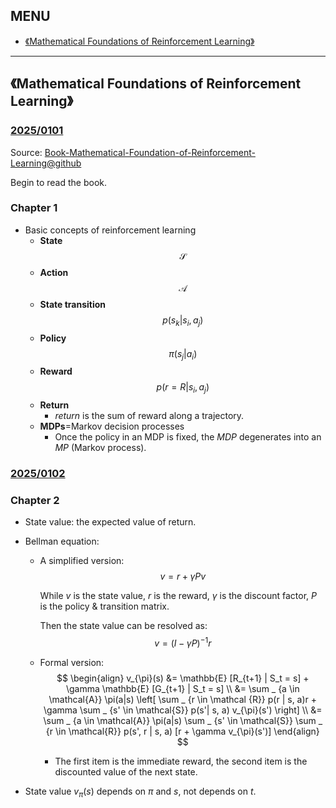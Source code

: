 ## MENU
* [《Mathematical Foundations of Reinforcement Learning》](#mathematical-foundations-of-reinforcement-learning)
---


## 《Mathematical Foundations of Reinforcement Learning》

### [2025/0101](/2025/0101.md#mathematical-foundations-of-reinforcement-learning)

Source: [Book-Mathematical-Foundation-of-Reinforcement-Learning@github](https://github.com/MathFoundationRL/Book-Mathematical-Foundation-of-Reinforcement-Learning)

Begin to read the book.

### Chapter 1

* Basic concepts of reinforcement learning
    * **State**
        $$\mathcal{S}$$
    * **Action**
        $$\mathcal{A}$$
    * **State transition**
        $$
        p(s_k|s_i, a_j)
        $$
    * **Policy**
        $$
        \pi(s_j|a_i)
        $$
    * **Reward**
        $$
        p(r=R|s_i,a_j)
        $$
    * **Return**
        * *return* is the sum of reward along a trajectory.
    * **MDPs**=Markov decision processes
        *  Once the policy in an MDP is fixed, the *MDP* degenerates into an *MP* (Markov process).



### [2025/0102](/2025/0102.md#mathematical-foundations-of-reinforcement-learning)

### Chapter 2

* State value: the expected value of return.

* Bellman equation:

  * A simplified version:
    $$
    v = r + \gamma P v
    $$

    While $v$ is the state value, $r$ is the reward, $\gamma$ is the discount factor, $P$ is the policy & transition matrix.

    Then the state value can be resolved as:
    $$
    v = (I - \gamma P)^{-1} r
    $$

  * Formal version:
    $$
    \begin{align}
    v_{\pi}(s) &= \mathbb{E} [R_{t+1} | S_t = s] + \gamma \mathbb{E} [G_{t+1} | S_t = s] \\
    &= \sum _ {a \in \mathcal{A}} \pi(a|s) \left[ \sum _ {r \in \mathcal {R}} p(r | s, a)r + \gamma \sum _ {s' \in \mathcal{S}} p(s'| s, a) v_{\pi}(s') \right] \\
    &= \sum _ {a \in \mathcal{A}} \pi(a|s) \sum _ {s' \in \mathcal{S}} \sum _ {r \in \mathcal{R}} p(s', r | s, a) [r + \gamma v_{\pi}(s')]
    \end{align}
    $$

    * The first item is the immediate reward, the second item is the discounted value of the next state.

* State value $v_{\pi}(s)$ depends on $\pi$ and $s$, not depends on $t$.




